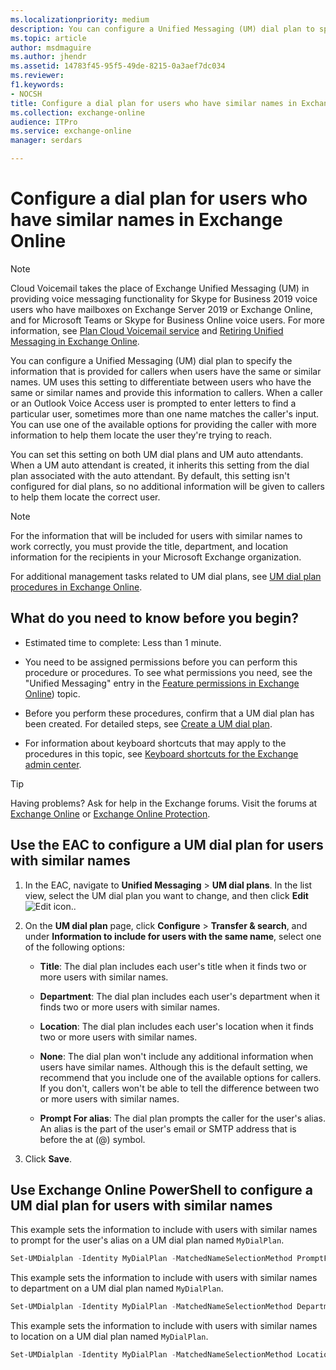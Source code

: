 ```yaml
---
ms.localizationpriority: medium
description: You can configure a Unified Messaging (UM) dial plan to specify the information that is provided for callers when users have the same or similar names. UM uses this setting to differentiate between users who have the same or similar names and provide this information to callers. When a caller or an Outlook Voice Access user is prompted to enter letters to find a particular user, sometimes more than one name matches the caller's input. You can use one of the available options for providing the caller with more information to help them locate the user they're trying to reach.
ms.topic: article
author: msdmaguire
ms.author: jhendr
ms.assetid: 14783f45-95f5-49de-8215-0a3aef7dc034
ms.reviewer: 
f1.keywords:
- NOCSH
title: Configure a dial plan for users who have similar names in Exchange Online
ms.collection: exchange-online
audience: ITPro
ms.service: exchange-online
manager: serdars

---
```


# Configure a dial plan for users who have similar names in Exchange Online

> [!NOTE]
> Cloud Voicemail takes the place of Exchange Unified Messaging (UM) in providing voice messaging functionality for Skype for Business 2019 voice users who have mailboxes on Exchange Server 2019 or Exchange Online, and for Microsoft Teams or Skype for Business Online voice users. For more information, see [Plan Cloud Voicemail service](/skypeforbusiness/hybrid/plan-cloud-voicemail) and [Retiring Unified Messaging in Exchange Online](https://techcommunity.microsoft.com/t5/Exchange-Team-Blog/Retiring-Unified-Messaging-in-Exchange-Online/ba-p/608991).

You can configure a Unified Messaging (UM) dial plan to specify the information that is provided for callers when users have the same or similar names. UM uses this setting to differentiate between users who have the same or similar names and provide this information to callers. When a caller or an Outlook Voice Access user is prompted to enter letters to find a particular user, sometimes more than one name matches the caller's input. You can use one of the available options for providing the caller with more information to help them locate the user they're trying to reach.

You can set this setting on both UM dial plans and UM auto attendants. When a UM auto attendant is created, it inherits this setting from the dial plan associated with the auto attendant. By default, this setting isn't configured for dial plans, so no additional information will be given to callers to help them locate the correct user.

> [!NOTE]
> For the information that will be included for users with similar names to work correctly, you must provide the title, department, and location information for the recipients in your Microsoft Exchange organization.

For additional management tasks related to UM dial plans, see [UM dial plan procedures in Exchange Online](um-dial-plan-procedures.md).

## What do you need to know before you begin?

- Estimated time to complete: Less than 1 minute.

- You need to be assigned permissions before you can perform this procedure or procedures. To see what permissions you need, see the "Unified Messaging" entry in the [Feature permissions in Exchange Online](../../permissions-exo/feature-permissions.md)) topic.

- Before you perform these procedures, confirm that a UM dial plan has been created. For detailed steps, see [Create a UM dial plan](create-um-dial-plan.md).

- For information about keyboard shortcuts that may apply to the procedures in this topic, see [Keyboard shortcuts for the Exchange admin center](../../accessibility/keyboard-shortcuts-in-admin-center.md).

> [!TIP]
> Having problems? Ask for help in the Exchange forums. Visit the forums at [Exchange Online](https://social.technet.microsoft.com/forums/msonline/home?forum=onlineservicesexchange) or [Exchange Online Protection](https://social.technet.microsoft.com/forums/forefront/home?forum=FOPE).

## Use the EAC to configure a UM dial plan for users with similar names

1. In the EAC, navigate to **Unified Messaging** \> **UM dial plans**. In the list view, select the UM dial plan you want to change, and then click **Edit** ![Edit icon.](../../media/ITPro_EAC_EditIcon.gif).

2. On the **UM dial plan** page, click **Configure** \> **Transfer & search**, and under **Information to include for users with the same name**, select one of the following options:

   - **Title**: The dial plan includes each user's title when it finds two or more users with similar names.

   - **Department**: The dial plan includes each user's department when it finds two or more users with similar names.

   - **Location**: The dial plan includes each user's location when it finds two or more users with similar names.

   - **None**: The dial plan won't include any additional information when users have similar names. Although this is the default setting, we recommend that you include one of the available options for callers. If you don't, callers won't be able to tell the difference between two or more users with similar names.

   - **Prompt For alias**: The dial plan prompts the caller for the user's alias. An alias is the part of the user's email or SMTP address that is before the at (@) symbol.

3. Click **Save**.

## Use Exchange Online PowerShell to configure a UM dial plan for users with similar names

This example sets the information to include with users with similar names to prompt for the user's alias on a UM dial plan named `MyDialPlan`.

```PowerShell
Set-UMDialplan -Identity MyDialPlan -MatchedNameSelectionMethod PromptForAlias
```

This example sets the information to include with users with similar names to department on a UM dial plan named `MyDialPlan`.

```PowerShell
Set-UMDialplan -Identity MyDialPlan -MatchedNameSelectionMethod Department
```

This example sets the information to include with users with similar names to location on a UM dial plan named `MyDialPlan`.

```PowerShell
Set-UMDialplan -Identity MyDialPlan -MatchedNameSelectionMethod Location
```
